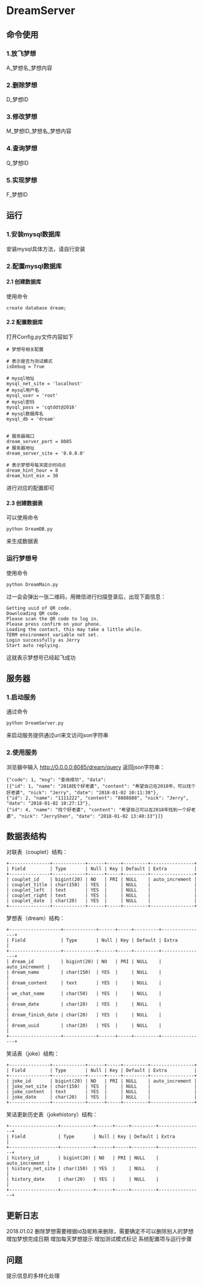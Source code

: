 # DreamServer

## 命令使用
### 1.放飞梦想
A_梦想名_梦想内容
### 2.删除梦想
D_梦想ID
### 3.修改梦想
M_梦想ID_梦想名_梦想内容
### 4.查询梦想
Q_梦想ID
### 5.实现梦想
F_梦想ID

## 运行
### 1.安装mysql数据库
安装mysql具体方法，请自行安装
### 2.配置mysql数据库
#### 2.1 创建数据库
使用命令
```
create database dream;
```
#### 2.2 配置数据库
打开Config.py文件内容如下

```
# 梦想号相关配置

# 表示是否为测试模式
isDebug = True

# mysql地址
mysql_net_site = 'localhost'
# mysql用户名
mysql_user = 'root'
# mysql密码
mysql_pass = 'cqtddt@2016'
# mysql数据库名
mysql_db = 'dream'


# 服务器端口
dream_server_port = 8085
# 服务器地址
dream_server_site = '0.0.0.0'

# 表示梦想号每天提示时间点
dream_hint_hour = 8
dream_hint_min = 30
```
进行对应的配置即可

#### 2.3 创建数据表
可以使用命令
```
python DreamDB.py
```
来生成数据表

### 运行梦想号
使用命令
```
python DreamMain.py

```
过一会会弹出一张二维码，用微信进行扫描登录后，出现下面信息：
```
Getting uuid of QR code.
Downloading QR code.
Please scan the QR code to log in.
Please press confirm on your phone.
Loading the contact, this may take a little while.
TERM environment variable not set.
Login successfully as Jerry
Start auto replying.
```
这就表示梦想号已经起飞成功

## 服务器
### 1.启动服务
通过命令
```
python DreamServer.py
```
来启动服务提供通过url来文访问json字符串
### 2.使用服务

浏览器中输入  http://0.0.0.0:8085/dream/query
返回json字符串：
```
{"code": 1, "msg": "查询成功", "data":
[{"id": 1, "name": "2018找个好老婆", "content": "希望自己在2018年，可以找个好老婆", "nick": "Jerry", "date": "2018-01-02 10:11:38"},
{"id": 2, "name": "1111222", "content": "8888888", "nick": "Jerry", "date": "2018-01-02 10:27:13"},
{"id": 4, "name": "找个好老婆", "content": "希望自己可以在2018年找到一个好老婆", "nick": "JerryShen", "date": "2018-01-02 13:40:33"}]}
```

## 数据表结构
对联表（couplet）结构：
```
+---------------+------------+------+-----+---------+----------------+
| Field         | Type       | Null | Key | Default | Extra          |
+---------------+------------+------+-----+---------+----------------+
| couplet_id    | bigint(20) | NO   | PRI | NULL    | auto_increment |
| couplet_title | char(150)  | YES  |     | NULL    |                |
| couplet_left  | text       | YES  |     | NULL    |                |
| couplet_right | text       | YES  |     | NULL    |                |
| couplet_date  | char(20)   | YES  |     | NULL    |                |
+---------------+------------+------+-----+---------+----------------+
```
梦想表（dream）结构：
```
+-------------------+------------+------+-----+---------+----------------+
| Field             | Type       | Null | Key | Default | Extra          |
+-------------------+------------+------+-----+---------+----------------+
| dream_id          | bigint(20) | NO   | PRI | NULL    | auto_increment |
| dream_name        | char(150)  | YES  |     | NULL    |                |
| dream_content     | text       | YES  |     | NULL    |                |
| we_chat_name      | char(50)   | YES  |     | NULL    |                |
| dream_date        | char(20)   | YES  |     | NULL    |                |
| dream_finish_date | char(20)   | YES  |     | NULL    |                |
| dream_uuid        | char(20)   | YES  |     | NULL    |                |
+-------------------+------------+------+-----+---------+----------------+
```
笑话表（joke）结构：
```
+---------------+------------+------+-----+---------+----------------+
| Field         | Type       | Null | Key | Default | Extra          |
+---------------+------------+------+-----+---------+----------------+
| joke_id       | bigint(20) | NO   | PRI | NULL    | auto_increment |
| joke_net_site | char(150)  | YES  |     | NULL    |                |
| joke_content  | text       | YES  |     | NULL    |                |
| joke_date     | char(20)   | YES  |     | NULL    |                |
+---------------+------------+------+-----+---------+----------------+
```
笑话更新历史表（jokehistory）结构：
```
+------------------+------------+------+-----+---------+----------------+
| Field            | Type       | Null | Key | Default | Extra          |
+------------------+------------+------+-----+---------+----------------+
| history_id       | bigint(20) | NO   | PRI | NULL    | auto_increment |
| history_net_site | char(150)  | YES  |     | NULL    |                |
| history_date     | char(20)   | YES  |     | NULL    |                |
+------------------+------------+------+-----+---------+----------------+
```
## 更新日志

2018.01.02
删除梦想需要根据id及昵称来删除，需要确定不可以删除别人的梦想
增加梦想完成日期
增加每天梦想提示
增加测试模式标记
系统配置项与运行步骤

## 问题
提示信息的多样化处理

